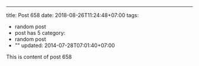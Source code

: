 ---
title: Post 658
date: 2018-08-26T11:24:48+07:00
tags:
  - random post
  - post has 5
category:
  - random post
  - ""
updated: 2014-07-28T07:01:40+07:00

This is content of post 658